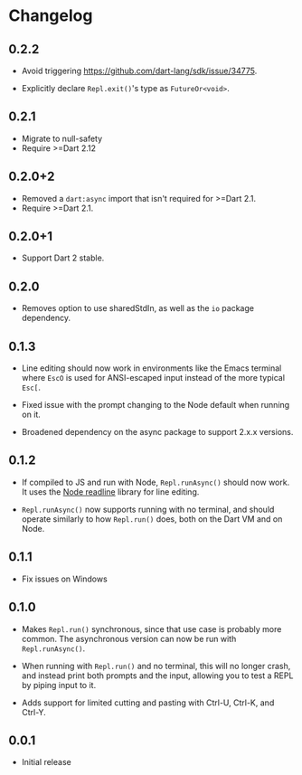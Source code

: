 # Changelog

## 0.2.2

- Avoid triggering https://github.com/dart-lang/sdk/issue/34775.

* Explicitly declare `Repl.exit()`'s type as `FutureOr<void>`.

## 0.2.1

- Migrate to null-safety
- Require \>=Dart 2.12

## 0.2.0+2

- Removed a `dart:async` import that isn't required for \>=Dart 2.1.
- Require \>=Dart 2.1.

## 0.2.0+1

- Support Dart 2 stable.

## 0.2.0

- Removes option to use sharedStdIn, as well as the `io` package dependency.

## 0.1.3

- Line editing should now work in environments like the Emacs terminal where
`EscO` is used for ANSI-escaped input instead of the more typical `Esc[`.

- Fixed issue with the prompt changing to the Node default when running on it.

- Broadened dependency on the async package to support 2.x.x versions.

## 0.1.2

- If compiled to JS and run with Node, `Repl.runAsync()` should now work. It
uses the [Node readline][] library for line editing.

- `Repl.runAsync()` now supports running with no terminal, and should operate
similarly to how `Repl.run()` does, both on the Dart VM and on Node.

[Node readline]: https://nodejs.org/api/readline.html

## 0.1.1

- Fix issues on Windows

## 0.1.0

- Makes `Repl.run()` synchronous, since that use case is probably more common.
The asynchronous version can now be run with `Repl.runAsync()`.

- When running with `Repl.run()` and no terminal, this will no longer crash, and
instead print both prompts and the input, allowing you to test a REPL by piping
input to it.

- Adds support for limited cutting and pasting with Ctrl-U, Ctrl-K, and Ctrl-Y.

## 0.0.1

- Initial release
